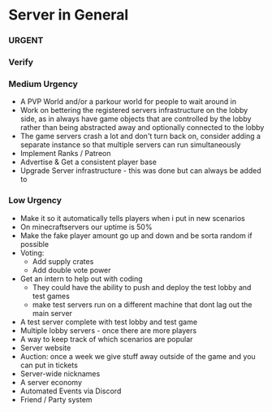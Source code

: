 # Server in General

### URGENT

### Verify

### Medium Urgency

- A PVP World and/or a parkour world for people to wait around in
- Work on bettering the registered servers infrastructure on the lobby side, as in always have game objects that are controlled by the lobby rather than being abstracted away and optionally connected to the lobby
- The game servers crash a lot and don't turn back on, consider adding a separate instance so that multiple servers can run simultaneously
- Implement Ranks / Patreon
- Advertise & Get a consistent player base
- Upgrade Server infrastructure - this was done but can always be added to

### Low Urgency

- Make it so it automatically tells players when i put in new scenarios
- On minecraftservers our uptime is 50%
- Make the fake player amount go up and down and be sorta random if possible
- Voting:
  - Add supply crates
  - Add double vote power
- Get an intern to help out with coding
  - They could have the ability to push and deploy the test lobby and test games
  - make test servers run on a different machine that dont lag out the main server
- A test server complete with test lobby and test game
- Multiple lobby servers - once there are more players
- A way to keep track of which scenarios are popular
- Server website
- Auction: once a week we give stuff away outside of the game and you can put in tickets
- Server-wide nicknames
- A server economy
- Automated Events via Discord
- Friend / Party system

